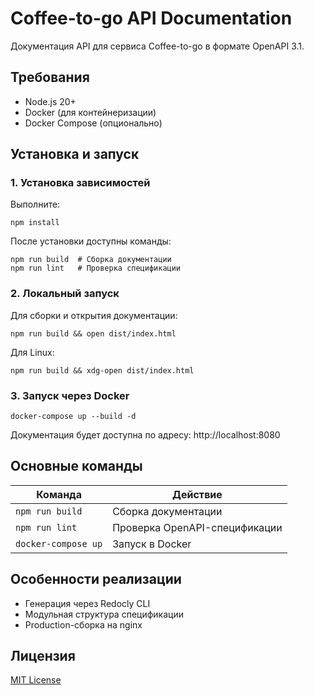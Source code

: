 # Coffee-to-go API Documentation

Документация API для сервиса Coffee-to-go в формате OpenAPI 3.1.

## Требования

- Node.js 20+
- Docker (для контейнеризации)
- Docker Compose (опционально)

## Установка и запуск

### 1. Установка зависимостей

Выполните:

```
npm install
```

После установки доступны команды:

```
npm run build  # Сборка документации
npm run lint   # Проверка спецификации
```

### 2. Локальный запуск

Для сборки и открытия документации:

```
npm run build && open dist/index.html
```

Для Linux:
```
npm run build && xdg-open dist/index.html
```

### 3. Запуск через Docker

```
docker-compose up --build -d
```

Документация будет доступна по адресу:
http://localhost:8080

## Основные команды

| Команда            | Действие                          |
|--------------------|-----------------------------------|
| `npm run build`    | Сборка документации               |
| `npm run lint`     | Проверка OpenAPI-спецификации     |
| `docker-compose up`| Запуск в Docker                   |

## Особенности реализации

- Генерация через Redocly CLI
- Модульная структура спецификации
- Production-сборка на nginx

## Лицензия

[MIT License](LICENSE)